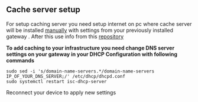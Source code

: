 Cache server setup
----
For setup caching server you need setup internet on pc where cache server will be installed 
[manually](https://help.ubuntu.com/stable/ubuntu-help/net-manual.html.en) with settings from your previously installed gateway . After this use info from this [repository](https://github.com/play-just-for-fun/caching-server/)

**To add caching to your infrastructure you need change DNS server settings on your gateway in your DHCP Configuration with following commands**
```shell
sudo sed -i 's/domain-name-servers.*/domain-name-servers IP_OF_YOUR_DNS_SERVER;/' /etc/dhcp/dhcpd.conf
sudo systemctl restart isc-dhcp-server
```
Reconnect your device to apply new settings
